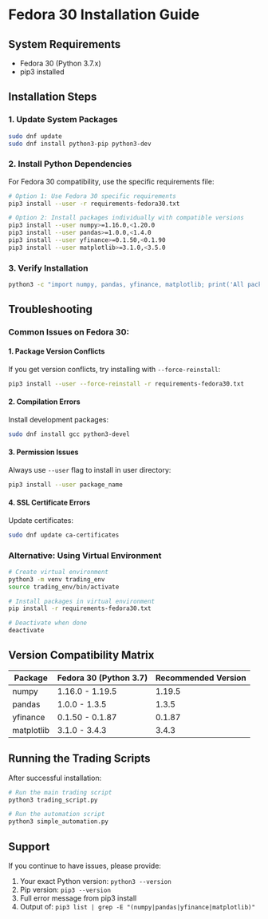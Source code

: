 # Fedora 30 Installation Guide

## System Requirements
- Fedora 30 (Python 3.7.x)
- pip3 installed

## Installation Steps

### 1. Update System Packages
```bash
sudo dnf update
sudo dnf install python3-pip python3-dev
```

### 2. Install Python Dependencies
For Fedora 30 compatibility, use the specific requirements file:

```bash
# Option 1: Use Fedora 30 specific requirements
pip3 install --user -r requirements-fedora30.txt

# Option 2: Install packages individually with compatible versions
pip3 install --user numpy>=1.16.0,<1.20.0
pip3 install --user pandas>=1.0.0,<1.4.0
pip3 install --user yfinance>=0.1.50,<0.1.90
pip3 install --user matplotlib>=3.1.0,<3.5.0
```

### 3. Verify Installation
```bash
python3 -c "import numpy, pandas, yfinance, matplotlib; print('All packages imported successfully')"
```

## Troubleshooting

### Common Issues on Fedora 30:

#### 1. Package Version Conflicts
If you get version conflicts, try installing with `--force-reinstall`:
```bash
pip3 install --user --force-reinstall -r requirements-fedora30.txt
```

#### 2. Compilation Errors
Install development packages:
```bash
sudo dnf install gcc python3-devel
```

#### 3. Permission Issues
Always use `--user` flag to install in user directory:
```bash
pip3 install --user package_name
```

#### 4. SSL Certificate Errors
Update certificates:
```bash
sudo dnf update ca-certificates
```

### Alternative: Using Virtual Environment
```bash
# Create virtual environment
python3 -m venv trading_env
source trading_env/bin/activate

# Install packages in virtual environment
pip install -r requirements-fedora30.txt

# Deactivate when done
deactivate
```

## Version Compatibility Matrix

| Package | Fedora 30 (Python 3.7) | Recommended Version |
|---------|-------------------------|-------------------|
| numpy | 1.16.0 - 1.19.5 | 1.19.5 |
| pandas | 1.0.0 - 1.3.5 | 1.3.5 |
| yfinance | 0.1.50 - 0.1.87 | 0.1.87 |
| matplotlib | 3.1.0 - 3.4.3 | 3.4.3 |

## Running the Trading Scripts

After successful installation:

```bash
# Run the main trading script
python3 trading_script.py

# Run the automation script
python3 simple_automation.py
```

## Support

If you continue to have issues, please provide:
1. Your exact Python version: `python3 --version`
2. Pip version: `pip3 --version`
3. Full error message from pip3 install
4. Output of: `pip3 list | grep -E "(numpy|pandas|yfinance|matplotlib)"`
